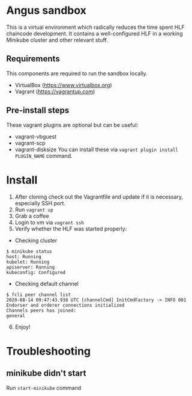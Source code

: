 # Angus sandbox

This is a virtual environment which radically reduces the time spent HLF chaincode development.
It contains a well-configured HLF in a working Minikube cluster and other relevant stuff.

## Requirements

This components are required to run the sandbox locally.
- VirtualBox (https://www.virtualbox.org)
- Vagrant (https://vagrantup.com)

## Pre-install steps

These vagrant plugins are optional but can be useful:
- vagrant-vbguest
- vagrant-scp
- vagrant-disksize
You can install these via `vagrant plugin install PLUGIN_NAME` command.

# Install

1. After cloning check out the Vagrantfile and update if it is necessary, especially SSH port.
2. Run `vagrant up` 
3. Grab a coffee
4. Login to vm via `vagrant ssh`
5. Verify whether the HLF was started properly: 
- Checking cluster
```
$ minikube status
host: Running
kubelet: Running
apiserver: Running
kubeconfig: Configured
```
- Checking default channel
```
$ fcli peer channel list
2020-08-14 09:47:43.938 UTC [channelCmd] InitCmdFactory -> INFO 001 Endorser and orderer connections initialized
Channels peers has joined:
general
```
6. Enjoy!

# Troubleshooting
## minikube didn't start
Run `start-minikube` command


